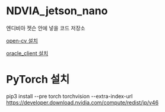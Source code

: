 # NDVIA_jetson_nano
엔디비아 젯슨 안에 넣을 코드 저장소

[open-cv 설치](https://chatgpt.com/share/f252757f-8777-40dd-a4a3-e9dc64f2e536)

[oracle_client 설치](https://m.blog.naver.com/pino93/222103581460)

# PyTorch 설치
pip3 install --pre torch torchvision --extra-index-url https://developer.download.nvidia.com/compute/redist/jp/v46
